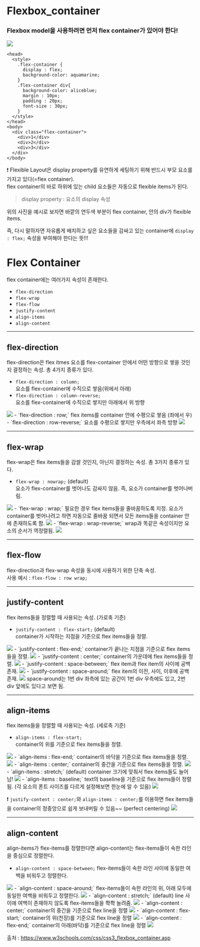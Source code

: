 # Flexbox_container

### Flexbox model을 사용하려면 먼저 flex container가 있어야 한다!  

<img src="https://user-images.githubusercontent.com/89233243/154872816-8596f1e2-9304-43c2-852c-0abc75b5a591.png">  

```
<head>
  <style>
    .flex-container {
      display : flex;
      background-color: aquamarine;
    }
    .flex-container div{
      background-color: aliceblue;
      margin : 10px;
      padding : 20px;
      font-size : 30px;
    }
  </style>
</head>
<body>
  <div class="flex-container">
    <div>1</div>
    <div>2</div>
    <div>3</div>
  </div>
</body>
```

❗ Flexible Layout은 display property를 유연하게 세팅하기 위해 반드시 부모 요소를 가지고 있다(=flex container).  
flex container의 바로 하위에 있는 child 요소들은 자동으로 flexible items가 된다.

>display property : 요소의 display 속성  

위의 사진을 예시로 보자면 바깥의 연두색 부분이 flex container, 안의 div가 flexible items.

즉, 다시 말하자면 자유롭게 배치하고 싶은 요소들을 감싸고 있는 container에 `display : flex;` 속성을 부여해야 한다는 뜻!!!  


# Flex Container

flex container에는 여러가지 속성이 존재한다.
- `flex-direction`
- `flex-wrap`
- `flex-flow`
- `justify-content`
- `align-items`
- `align-content`
---
## flex-direction
flex-direction은 flex itmes 요소를 flex-container 안에서 어떤 방향으로 쌓을 것인지 결정하는 속성. 총 4가지 종류가 있다.
- `flex-direction : column;`   
 요소를 flex-container에 수직으로 쌓음(위에서 아래)
- `flex-direction : column-reverse;`  
 요소를 flex-container에 수직으로 쌓지만 아래에서 위 방향
<img src="https://user-images.githubusercontent.com/89233243/154874478-3ecafebf-c6ef-4642-bd8b-56e83755588d.png">
- `flex-direction : row;`  
flex items를 container 안에 수평으로 쌓음 (좌에서 우)
- `flex-direction : row-reverse;`  
 요소를 수평으로 쌓지만 우측에서 좌측 방향
<img src="https://user-images.githubusercontent.com/89233243/154874509-71d622d7-2ff6-48fc-ab90-38f7f44e0bd1.png">

---
## flex-wrap
flex-wrap은 flex items들을 감쌀 것인지, 아닌지 결정하는 속성. 총 3가지 종류가 있다.
- `flex-wrap : nowrap;` (default)  
 요소가 flex-container를 벗어나도 감싸지 않음. 즉, 요소가 container를 벗어나버림.
<img src="https://user-images.githubusercontent.com/89233243/154875080-22c0bb6a-b40d-4c47-aeed-0786e44253a3.png">
- `flex-wrap : wrap;`  
필요한 경우 flex items들을 줄바꿈하도록 지정. 요소가 container를 벗어나려고 하면 자동으로 줄바꿈 되면서 모든 items들을 container 안에 존재하도록 함.
<img src="https://user-images.githubusercontent.com/89233243/154875148-21167758-5434-4b24-ae29-9e7ae3635c39.png">
- `flex-wrap : wrap-reverse;`  
wrap과 똑같은 속성이지만 요소의 순서가 역정렬됨.
<img src="https://user-images.githubusercontent.com/89233243/154875184-bfc65422-979b-4e3a-8ded-7ce7c288f71e.png">

---
## flex-flow
flex-direction과 flex-wrap 속성을 동시에 사용하기 위한 단축 속성.  
사용 예시 : `flex-flow : row wrap;`

---
## justify-content
flex items들을 정렬할 때 사용되는 속성. (가로축 기준)
- `justify-content : flex-start;` (default)  
container가 시작하는 지점을 기준으로 flex items들을 정렬.
<img src="https://user-images.githubusercontent.com/89233243/154876920-be95f25a-46e7-4bce-a3fb-7c6381ca7bdc.png">
- `justify-content : flex-end;`  
container가 끝나는 지점을 기준으로 flex items들을 정렬.
<img src="https://user-images.githubusercontent.com/89233243/154876969-44d5a24a-7843-44e3-88f2-171d51e4d97b.png">
- `justify-content : center;`  
container의 가운데에 flex items들을 정렬.
<img src="https://user-images.githubusercontent.com/89233243/154877005-a1bc4fc7-3e30-458c-82f4-7ff434e9a146.png">
- `justify-content : space-between;`
flex item과 flex item의 사이에 공백 존재.
<img src="https://user-images.githubusercontent.com/89233243/154877051-b7c2695e-782c-4613-88a0-549dab545c8f.png">
- `justify-content : space-around;`
flex item의 이전, 사이, 이후에 공백 존재.
<img src="https://user-images.githubusercontent.com/89233243/154877081-aa35235f-7da3-404a-befb-574c1827d223.png">
space-around는 1번 div 좌측에 있는 공간이 1번 div 우측에도 있고, 2번 div 앞에도 있다고 보면 됨.

---
## align-items
flex items들을 정렬할 때 사용되는 속성. (세로축 기준)
- `align-items : flex-start;`  
container의 위를 기준으로 flex items들을 정렬.
<img src="https://user-images.githubusercontent.com/89233243/154904276-7f5fab7e-7103-4ac1-bb11-5df5c7cd152c.png">
- `align-items : flex-end;`
container의 바닥을 기준으로 flex items들을 정렬.
<img src="https://user-images.githubusercontent.com/89233243/154904380-8796fdd4-ba02-4dc7-928b-7553b0a80cd6.png">
- `align-items : center;`
container의 중간을 기준으로 flex items들을 정렬.
<img src="https://user-images.githubusercontent.com/89233243/154904521-29f95435-80d8-456f-a477-8d3c26aa0b25.png">
- `align-items : stretch;` (default)
container 크기에 맞춰서 flex items들도 늘어남!
<img src="https://user-images.githubusercontent.com/89233243/154904629-3544c035-d95f-405e-9a2a-a380201064df.png">
- `align-items : baseline;`  
text의 baseline을 기준으로 flex items들이 정렬됨. (각 요소의 폰트 사이즈를 다르게 설정해보면 한눈에 알 수 있음)
<img src="https://user-images.githubusercontent.com/89233243/154905032-e8c32b60-164d-4545-bfe0-38f952bdbc5d.png">

❗ `justify-content : center;`와 `align-items : center;`를 이용하면 flex items들을 container의 정중앙으로 쉽게 보내버릴 수 있음~~ (perfect centering)
<img src="https://user-images.githubusercontent.com/89233243/154905398-ca2549a4-eb04-44a0-a56a-eab78bc72364.png">

---
## align-content
align-items가 flex-items를 정렬한다면 align-content는 flex-items들이 속한 라인을 중심으로 정렬한다.
- `align-content : space-between;`
flex-items들이 속한 라인 사이에 동일한 여백을 비워두고 정렬한다.
<img src="https://user-images.githubusercontent.com/89233243/154906357-f87b8d48-32d3-4d6e-806f-2d4d278469a3.png">
- `align-content : space-around;`
flex-items들이 속한 라인의 위, 아래 모두에 동일한 여백을 비워두고 정렬한다.
<img src="https://user-images.githubusercontent.com/89233243/154906568-39bcb1c8-b6a0-45b7-b953-6faa0e2e68b2.png">
- `align-content : stretch;` (default)
line 사이에 여백이 존재하지 않도록 flex-items들을 쫙쫙 늘려줌.
<img src="https://user-images.githubusercontent.com/89233243/154906785-bb430737-c296-4f79-a115-62a1fa22e48c.png">
- `align-content : center;`  
container의 중간을 기준으로 flex line을 정렬
<img src="https://user-images.githubusercontent.com/89233243/154906926-dffc8072-688f-43a4-8da5-9546e289cc32.png">
- `align-content : flex-start;`  
container의 위(천장)를 기준으로 flex line을 정렬
<img src="https://user-images.githubusercontent.com/89233243/154907127-24b3bd40-af89-44a0-bfba-ff1c0c2f4b53.png">
- `align-content : flex-end;`  
container의 아래(바닥)를 기준으로 flex line을 정렬
<img src="https://user-images.githubusercontent.com/89233243/154907159-2781ef8c-c3c9-43da-b5f4-013af2434202.png">


출처 : https://www.w3schools.com/css/css3_flexbox_container.asp